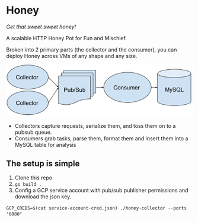 # Honey

*Get that sweet sweet honey!*

A scalable HTTP Honey Pot for Fun and Mischief.

Broken into 2 primary parts (the collector and the consumer), you can deploy Honey across VMs of any shape and any size.

![HTTP Honey Pot Image](docs/img/http_honey_pot.png)

* Collectors capture requests, serialize them, and toss them on to a pubsub queue.
* Consumers grab tasks, parse them, format them and insert them into a MySQL table for analysis


## The setup is simple

1. Clone this repo
2. `go build .`
3. Config a GCP service account with pub/sub publisher permissions and download the json key.

```
GCP_CREDS=$(cat service-account-cred.json) ./honey-collector --ports "8080"
```
